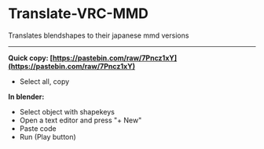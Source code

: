 # Translate-VRC-MMD
Translates blendshapes to their japanese mmd versions

---
**Quick copy: [https://pastebin.com/raw/7Pncz1xY](https://pastebin.com/raw/7Pncz1xY)**

- Select all, copy

**In blender:**
  
- Select object with shapekeys
- Open a text editor and press "+ New"
- Paste code
- Run (Play button)
